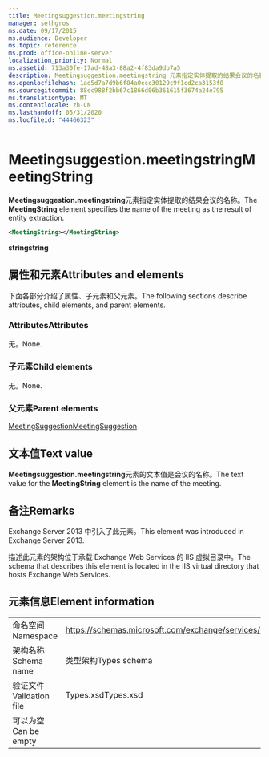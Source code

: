 ```yaml
---
title: Meetingsuggestion.meetingstring
manager: sethgros
ms.date: 09/17/2015
ms.audience: Developer
ms.topic: reference
ms.prod: office-online-server
localization_priority: Normal
ms.assetid: 713a30fe-17ad-48a3-88a2-4f83da9db7a5
description: Meetingsuggestion.meetingstring 元素指定实体提取的结果会议的名称。
ms.openlocfilehash: 1ad5d7a7d9b6f84a0ecc30129c9f1cd2ca3153f8
ms.sourcegitcommit: 88ec988f2bb67c1866d06b361615f3674a24e795
ms.translationtype: MT
ms.contentlocale: zh-CN
ms.lasthandoff: 05/31/2020
ms.locfileid: "44466323"
---
```

# <a name="meetingstring"></a><span data-ttu-id="ec2d8-103">Meetingsuggestion.meetingstring</span><span class="sxs-lookup"><span data-stu-id="ec2d8-103">MeetingString</span></span>

<span data-ttu-id="ec2d8-104">**Meetingsuggestion.meetingstring**元素指定实体提取的结果会议的名称。</span><span class="sxs-lookup"><span data-stu-id="ec2d8-104">The **MeetingString** element specifies the name of the meeting as the result of entity extraction.</span></span> 
  
```XML
<MeetingString></MeetingString>
```

 <span data-ttu-id="ec2d8-105">**string**</span><span class="sxs-lookup"><span data-stu-id="ec2d8-105">**string**</span></span>
## <a name="attributes-and-elements"></a><span data-ttu-id="ec2d8-106">属性和元素</span><span class="sxs-lookup"><span data-stu-id="ec2d8-106">Attributes and elements</span></span>

<span data-ttu-id="ec2d8-107">下面各部分介绍了属性、子元素和父元素。</span><span class="sxs-lookup"><span data-stu-id="ec2d8-107">The following sections describe attributes, child elements, and parent elements.</span></span>
  
### <a name="attributes"></a><span data-ttu-id="ec2d8-108">Attributes</span><span class="sxs-lookup"><span data-stu-id="ec2d8-108">Attributes</span></span>

<span data-ttu-id="ec2d8-109">无。</span><span class="sxs-lookup"><span data-stu-id="ec2d8-109">None.</span></span>
  
### <a name="child-elements"></a><span data-ttu-id="ec2d8-110">子元素</span><span class="sxs-lookup"><span data-stu-id="ec2d8-110">Child elements</span></span>

<span data-ttu-id="ec2d8-111">无。</span><span class="sxs-lookup"><span data-stu-id="ec2d8-111">None.</span></span>
  
### <a name="parent-elements"></a><span data-ttu-id="ec2d8-112">父元素</span><span class="sxs-lookup"><span data-stu-id="ec2d8-112">Parent elements</span></span>

[<span data-ttu-id="ec2d8-113">MeetingSuggestion</span><span class="sxs-lookup"><span data-stu-id="ec2d8-113">MeetingSuggestion</span></span>](meetingsuggestion.md)
  
## <a name="text-value"></a><span data-ttu-id="ec2d8-114">文本值</span><span class="sxs-lookup"><span data-stu-id="ec2d8-114">Text value</span></span>

<span data-ttu-id="ec2d8-115">**Meetingsuggestion.meetingstring**元素的文本值是会议的名称。</span><span class="sxs-lookup"><span data-stu-id="ec2d8-115">The text value for the **MeetingString** element is the name of the meeting.</span></span> 
  
## <a name="remarks"></a><span data-ttu-id="ec2d8-116">备注</span><span class="sxs-lookup"><span data-stu-id="ec2d8-116">Remarks</span></span>

<span data-ttu-id="ec2d8-117">Exchange Server 2013 中引入了此元素。</span><span class="sxs-lookup"><span data-stu-id="ec2d8-117">This element was introduced in Exchange Server 2013.</span></span>
  
<span data-ttu-id="ec2d8-118">描述此元素的架构位于承载 Exchange Web Services 的 IIS 虚拟目录中。</span><span class="sxs-lookup"><span data-stu-id="ec2d8-118">The schema that describes this element is located in the IIS virtual directory that hosts Exchange Web Services.</span></span>
  
## <a name="element-information"></a><span data-ttu-id="ec2d8-119">元素信息</span><span class="sxs-lookup"><span data-stu-id="ec2d8-119">Element information</span></span>

|||
|:-----|:-----|
|<span data-ttu-id="ec2d8-120">命名空间</span><span class="sxs-lookup"><span data-stu-id="ec2d8-120">Namespace</span></span>  <br/> |https://schemas.microsoft.com/exchange/services/2006/types  <br/> |
|<span data-ttu-id="ec2d8-121">架构名称</span><span class="sxs-lookup"><span data-stu-id="ec2d8-121">Schema name</span></span>  <br/> |<span data-ttu-id="ec2d8-122">类型架构</span><span class="sxs-lookup"><span data-stu-id="ec2d8-122">Types schema</span></span>  <br/> |
|<span data-ttu-id="ec2d8-123">验证文件</span><span class="sxs-lookup"><span data-stu-id="ec2d8-123">Validation file</span></span>  <br/> |<span data-ttu-id="ec2d8-124">Types.xsd</span><span class="sxs-lookup"><span data-stu-id="ec2d8-124">Types.xsd</span></span>  <br/> |
|<span data-ttu-id="ec2d8-125">可以为空</span><span class="sxs-lookup"><span data-stu-id="ec2d8-125">Can be empty</span></span>  <br/> ||
   

